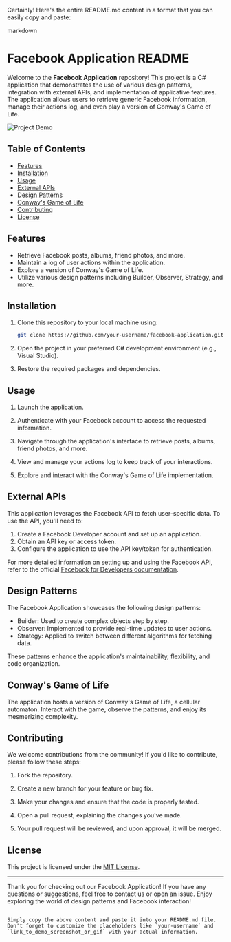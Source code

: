Certainly! Here's the entire README.md content in a format that you can easily copy and paste:

markdown
# Facebook Application README

Welcome to the **Facebook Application** repository! This project is a C# application that demonstrates the use of various design patterns, integration with external APIs, and implementation of applicative features. The application allows users to retrieve generic Facebook information, manage their actions log, and even play a version of Conway's Game of Life.

![Project Demo](https://github.com/Valeryge/FacebookWinFormsApp/assets/76201610/5f8e203c-0efe-4b27-bc12-95ee1f843d64)

## Table of Contents

- [Features](#features)
- [Installation](#installation)
- [Usage](#usage)
- [External APIs](#external-apis)
- [Design Patterns](#design-patterns)
- [Conway's Game of Life](#conways-game-of-life)
- [Contributing](#contributing)
- [License](#license)

## Features

- Retrieve Facebook posts, albums, friend photos, and more.
- Maintain a log of user actions within the application.
- Explore a version of Conway's Game of Life.
- Utilize various design patterns including Builder, Observer, Strategy, and more.

## Installation

1. Clone this repository to your local machine using:

   ```bash
   git clone https://github.com/your-username/facebook-application.git
   ```

2. Open the project in your preferred C# development environment (e.g., Visual Studio).

3. Restore the required packages and dependencies.

## Usage

1. Launch the application.

2. Authenticate with your Facebook account to access the requested information.

3. Navigate through the application's interface to retrieve posts, albums, friend photos, and more.

4. View and manage your actions log to keep track of your interactions.

5. Explore and interact with the Conway's Game of Life implementation.

## External APIs

This application leverages the Facebook API to fetch user-specific data. To use the API, you'll need to:

1. Create a Facebook Developer account and set up an application.
2. Obtain an API key or access token.
3. Configure the application to use the API key/token for authentication.

For more detailed information on setting up and using the Facebook API, refer to the official [Facebook for Developers documentation](https://developers.facebook.com/docs/).

## Design Patterns

The Facebook Application showcases the following design patterns:

- Builder: Used to create complex objects step by step.
- Observer: Implemented to provide real-time updates to user actions.
- Strategy: Applied to switch between different algorithms for fetching data.

These patterns enhance the application's maintainability, flexibility, and code organization.

## Conway's Game of Life

The application hosts a version of Conway's Game of Life, a cellular automaton. Interact with the game, observe the patterns, and enjoy its mesmerizing complexity.

## Contributing

We welcome contributions from the community! If you'd like to contribute, please follow these steps:

1. Fork the repository.

2. Create a new branch for your feature or bug fix.

3. Make your changes and ensure that the code is properly tested.

4. Open a pull request, explaining the changes you've made.

5. Your pull request will be reviewed, and upon approval, it will be merged.

## License

This project is licensed under the [MIT License](LICENSE).

---

Thank you for checking out our Facebook Application! If you have any questions or suggestions, feel free to contact us or open an issue. Enjoy exploring the world of design patterns and Facebook interaction!
```

Simply copy the above content and paste it into your README.md file. Don't forget to customize the placeholders like `your-username` and `link_to_demo_screenshot_or_gif` with your actual information.
